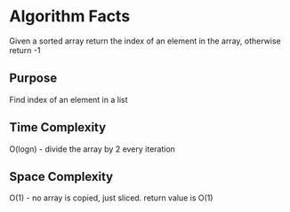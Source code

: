 # Algorithm Facts
Given a sorted array return the index of an element in the array, otherwise return -1

## Purpose
Find index of an element in a list

## Time Complexity
O(logn) - divide the array by 2 every iteration

## Space Complexity
O(1) - no array is copied, just sliced. return value is O(1)